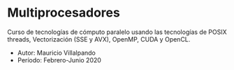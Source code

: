 <h1>Multiprocesadores</h1>
<p>Curso de tecnologías de cómputo paralelo usando las tecnologías de
POSIX threads, Vectorización (SSE y AVX), OpenMP, CUDA y OpenCL.</p>
<ul>
	<li>Autor: Mauricio Villalpando</li>
	<li>Período: Febrero-Junio 2020</li>
</ul>

